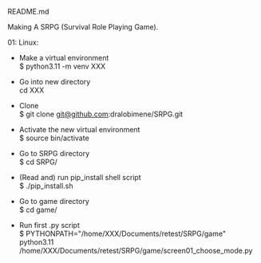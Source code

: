 README.md

Making A SRPG (Survival Role Playing Game).  

01: Linux:
- Make a virtual environment  
  $ python3.11 -m venv XXX  

- Go into new directory  
  cd XXX  

- Clone  
  $ git clone git@github.com:dralobimene/SRPG.git  

- Activate the new virtual environment  
  $ source bin/activate  

- Go to SRPG directory  
  $ cd SRPG/

- (Read and) run pip_install shell script  
  $ ./pip_install.sh  

- Go to game directory  
  $ cd game/  

- Run first .py script  
  $ PYTHONPATH="/home/XXX/Documents/retest/SRPG/game" python3.11 /home/XXX/Documents/retest/SRPG/game/screen01_choose_mode.py  
